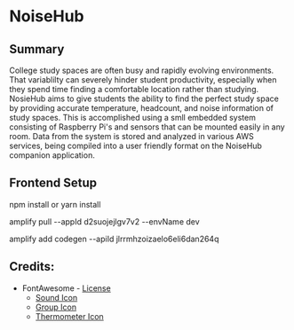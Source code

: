 # NoiseHub

## Summary
College study spaces are often busy and rapidly evolving environments. That variablilty can severely hinder student productivity, especially when they spend time finding a comfortable location rather than studying. NosieHub aims to give students the ability to find the perfect study space by providing accurate temperature, headcount, and noise information of study spaces. This is accomplished using a smll embedded system consisting of Raspberry Pi's and sensors that can be mounted easily in any room. Data from the system is stored and analyzed in various AWS services, being compiled into a user friendly format on the NoiseHub companion application.


## Frontend Setup
npm install or yarn install

amplify pull --appId d2suojejlgv7v2 --envName dev

amplify add codegen --apiId jlrrmhzoizaelo6eli6dan264q


## Credits:
- FontAwesome - [License](https://fontawesome.com/license)
  - [Sound Icon](https://fontawesome.com/v5.15/icons/volume-up?style=solid)
  - [Group Icon](https://fontawesome.com/v5.15/icons/users?style=solid)
  - [Thermometer Icon](https://fontawesome.com/v5.15/icons/thermometer-half?style=solid)
